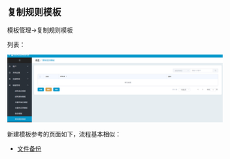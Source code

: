 ## 复制规则模板

模板管理-&gt;复制规则模板

列表：

![](/assets/201810151149.png)


新建模板参考的页面如下，流程基本相似：

* [文件备份](/i2backup/backup.md)

